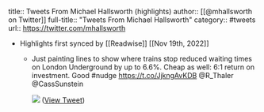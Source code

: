 title:: Tweets From Michael Hallsworth (highlights)
author:: [[@mhallsworth on Twitter]]
full-title:: "Tweets From Michael Hallsworth"
category:: #tweets
url:: https://twitter.com/mhallsworth

- Highlights first synced by [[Readwise]] [[Nov 19th, 2022]]
	- Just painting lines to show where trains stop reduced waiting times on London Underground by up to 6.6%. Cheap as well: 6:1 return on investment. Good #nudge https://t.co/JjkngAvKDB @R_Thaler @CassSunstein 
	  
	  ![](https://pbs.twimg.com/media/EtYvpg2WYAcSspy.jpg) ([View Tweet](https://twitter.com/mhallsworth/status/1357324848171790341))